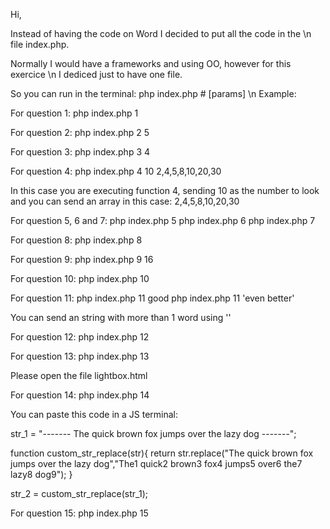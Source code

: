 Hi,

Instead of having the code on Word I decided to put all the code in the \n
file index.php.

Normally I would have a frameworks and using OO, however for this exercice \n
I dediced just to have one file.

So you can run in the terminal: php index.php # [params] \n
Example:

For question 1: 
php index.php 1


For question 2: 
php index.php 2 5


For question 3: 
php index.php 3 4


For question 4: 
php index.php 4 10 2,4,5,8,10,20,30

In this case you are executing function 4, sending 10 as the number to look
and you can send an array in this case: 2,4,5,8,10,20,30


For question 5, 6 and 7: 
php index.php 5
php index.php 6
php index.php 7


For question 8: 
php index.php 8


For question 9: 
php index.php 9 16


For question 10: 
php index.php 10


For question 11: 
php index.php 11 good
php index.php 11 'even better'

You can send an string with more than 1 word using ''


For question 12: 
php index.php 12


For question 13: 
php index.php 13

Please open the file lightbox.html


For question 14: 
php index.php 14

You can paste this code in a JS terminal:

str_1 = "------- The quick brown fox jumps over the lazy dog -------";			

function custom_str_replace(str){ 
return str.replace("The quick brown fox jumps over the lazy dog","The1 quick2 brown3 fox4 jumps5 over6 the7 lazy8 dog9");
}

str_2 = custom_str_replace(str_1);


For question 15: 
php index.php 15